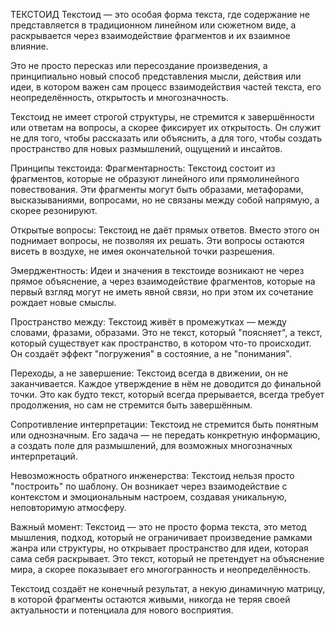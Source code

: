 
ТЕКСТОИД
Текстоид — это особая форма текста, где содержание не представляется в традиционном линейном или сюжетном виде, 
а раскрывается через взаимодействие фрагментов и их взаимное влияние. 

Это не просто пересказ или пересоздание произведения, а принципиально новый способ представления мысли, действия или идеи, 
в котором важен сам процесс взаимодействия частей текста, его неопределённость, открытость и многозначность.

Текстоид не имеет строгой структуры, не стремится к завершённости или ответам на вопросы, а скорее фиксирует их открытость. 
Он служит не для того, чтобы рассказать или объяснить, а для того, чтобы создать пространство для новых размышлений, ощущений и инсайтов.

Принципы текстоида:
Фрагментарность:
Текстоид состоит из фрагментов, которые не образуют линейного или прямолинейного повествования. Эти фрагменты могут быть образами, 
метафорами, высказываниями, вопросами, но не связаны между собой напрямую, а скорее резонируют.

Открытые вопросы:
Текстоид не даёт прямых ответов. Вместо этого он поднимает вопросы, не позволяя их решать. Эти вопросы остаются висеть в воздухе, 
не имея окончательной точки разрешения.

Эмерджентность:
Идеи и значения в текстоиде возникают не через прямое объяснение, а через взаимодействие фрагментов, которые на первый взгляд 
могут не иметь явной связи, но при этом их сочетание рождает новые смыслы.

Пространство между:
Текстоид живёт в промежутках — между словами, фразами, образами. Это не текст, который "поясняет", а текст, который существует 
как пространство, в котором что-то происходит. Он создаёт эффект "погружения" в состояние, а не "понимания".

Переходы, а не завершение:
Текстоид всегда в движении, он не заканчивается. Каждое утверждение в нём не доводится до финальной точки. Это как будто текст, 
который всегда прерывается, всегда требует продолжения, но сам не стремится быть завершённым.

Сопротивление интерпретации:
Текстоид не стремится быть понятным или однозначным. Его задача — не передать конкретную информацию, а создать поле для размышлений, 
для возможных многозначных интерпретаций.

Невозможность обратного инженерства:
Текстоид нельзя просто "построить" по шаблону. Он возникает через взаимодействие с контекстом и эмоциональным настроем, создавая 
уникальную, неповторимую атмосферу.

Важный момент:
Текстоид — это не просто форма текста, это метод мышления, подход, который не ограничивает произведение рамками жанра или структуры, 
но открывает пространство для идеи, которая сама себя раскрывает. Это текст, который не претендует на объяснение мира, а 
скорее показывает его многогранность и неопределённость.

Текстоид создаёт не конечный результат, а некую динамичную матрицу, в которой фрагменты остаются живыми, никогда не теряя 
своей актуальности и потенциала для нового восприятия.